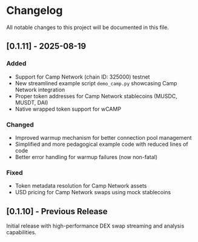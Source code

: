 # Changelog

All notable changes to this project will be documented in this file.

## [0.1.11] - 2025-08-19

### Added
- Support for Camp Network (chain ID: 325000) testnet
- New streamlined example script `demo_camp.py` showcasing Camp Network integration
- Proper token addresses for Camp Network stablecoins (MUSDC, MUSDT, DAI)
- Native wrapped token support for wCAMP

### Changed
- Improved warmup mechanism for better connection pool management
- Simplified and more pedagogical example code with reduced lines of code
- Better error handling for warmup failures (now non-fatal)

### Fixed
- Token metadata resolution for Camp Network assets
- USD pricing for Camp Network swaps using mock stablecoins

## [0.1.10] - Previous Release

Initial release with high-performance DEX swap streaming and analysis capabilities.